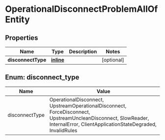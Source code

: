 
# OperationalDisconnectProblemAllOfEntity

## Properties
Name | Type | Description | Notes
------------ | ------------- | ------------- | -------------
**disconnectType** | [**inline**](#DisconnectType) |  |  [optional]


<a name="DisconnectType"></a>
## Enum: disconnect_type
Name | Value
---- | -----
disconnectType | OperationalDisconnect, UpstreamOperationalDisconnect, ForceDisconnect, UpstreamUncleanDisconnect, SlowReader, InternalError, ClientApplicationStateDegraded, InvalidRules



